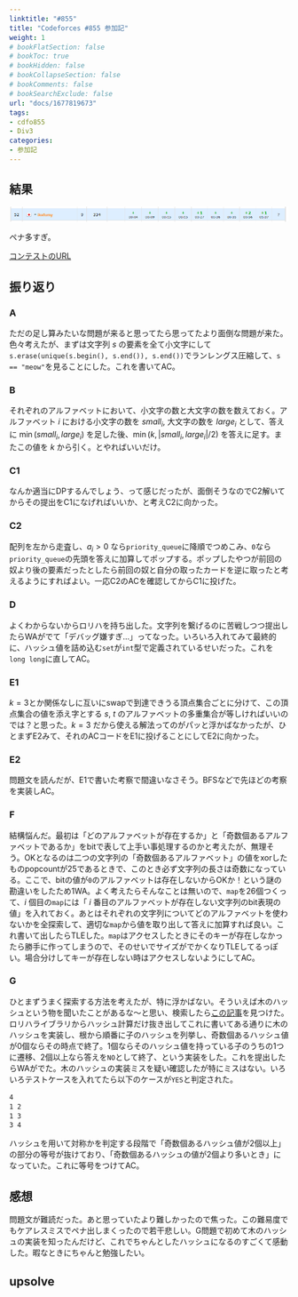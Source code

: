 ```yaml
---
linktitle: "#855"
title: "Codeforces #855 参加記"
weight: 1
# bookFlatSection: false
# bookToc: true
# bookHidden: false
# bookCollapseSection: false
# bookComments: false
# bookSearchExclude: false
url: "docs/1677819673"
tags:
- cdfo855
- Div3
categories:
- 参加記
---
```


## 結果

![結果](result.png)

ペナ多すぎ。

[コンテストのURL](https://codeforces.com/contest/1800/my)

## 振り返り

### A

ただの足し算みたいな問題が来ると思ってたら思ってたより面倒な問題が来た。色々考えたが、まずは文字列 $s$ の要素を全て小文字にして`s.erase(unique(s.begin(), s.end()), s.end())`でランレングス圧縮して、`s == "meow"`を見ることにした。これを書いてAC。

### B

それぞれのアルファベットにおいて、小文字の数と大文字の数を数えておく。アルファベット $i$ における小文字の数を $small_i$, 大文字の数を $large_i$ として、答えに $\min(small_i, large_i)$ を足した後、$\min(k, |small_i, large_i| / 2)$ を答えに足す。またこの値を $k$ から引く。とやればいいだけ。

### C1

なんか適当にDPするんでしょう、って感じだったが、面倒そうなのでC2解いてからその提出をC1になげればいいか、と考えC2に向かった。

### C2

配列を左から走査し、$a_i>0$ なら`priority_queue`に降順でつめこみ、`0`なら`priority_queue`の先頭を答えに加算してポップする。ポップしたやつが前回の奴より後の要素だったとしたら前回の奴と自分の取ったカードを逆に取ったと考えるようにすればよい。一応C2のACを確認してからC1に投げた。

### D

よくわからないからロリハを持ち出した。文字列を繋げるのに苦戦しつつ提出したらWAがでて「デバッグ嫌すぎ...」ってなった。いろいろ入れてみて最終的に、ハッシュ値を詰め込む`set`が`int`型で定義されているせいだった。これを`long long`に直してAC。

### E1

$k=3$とか関係なしに互いにswapで到達できうる頂点集合ごとに分けて、この頂点集合の値を添え字とする $s$, $t$ のアルファベットの多重集合が等しければいいのでは？と思った。$k=3$ だから使える解法ってのがパッと浮かばなかったが、ひとまずE2みて、それのACコードをE1に投げることにしてE2に向かった。

### E2
問題文を読んだが、E1で書いた考察で間違いなさそう。BFSなどで先ほどの考察を実装しAC。

### F
結構悩んだ。最初は「どのアルファベットが存在するか」と「奇数個あるアルファベットであるか」をbitで表して上手い事処理するのかと考えたが、無理そう。OKとなるのは二つの文字列の「奇数個あるアルファベット」の値をxorしたものpopcountが25であるときで、このとき必ず文字列の長さは奇数になっている。ここで、bitの値が`0`のアルファベットは存在しないからOKか！という謎の勘違いをしたため1WA。よく考えたらそんなことは無いので、`map`を26個つくって、$i$ 個目の`map`には「 $i$ 番目のアルファベットが存在しない文字列のbit表現の値」を入れておく。あとはそれぞれの文字列についてどのアルファベットを使わないかを全探索して、適切な`map`から値を取り出して答えに加算すれば良い。これ書いて出したらTLEした。`map`はアクセスしたときにそのキーが存在しなかったら勝手に作ってしまうので、そのせいでサイズがでかくなりTLEしてるっぽい。場合分けしてキーが存在しない時はアクセスしないようにしてAC。

### G
ひとまずうまく探索する方法を考えたが、特に浮かばない。そういえば木のハッシュという物を聞いたことがあるな～と思い、検索したら[この記事](https://snuke.hatenablog.com/entry/2017/02/03/054210)を見つけた。ロリハライブラリからハッシュ計算だけ抜き出してこれに書いてある通りに木のハッシュを実装し、根から順番に子のハッシュを列挙し、奇数個あるハッシュ値が0個ならその時点で終了。1個ならそのハッシュ値を持っている子のうちの1つに遷移、2個以上なら答えを`NO`として終了、という実装をした。これを提出したらWAがでた。木のハッシュの実装ミスを疑い確認したが特にミスはない。いろいろテストケースを入れてたら以下のケースが`YES`と判定された。
```txt
4
1 2
1 3
3 4
```
ハッシュを用いて対称かを判定する段階で「奇数個あるハッシュ値が2個以上」の部分の等号が抜けており、「奇数個あるハッシュの値が2個より多いとき」になっていた。これに等号をつけてAC。

## 感想
問題文が難読だった。あと思っていたより難しかったので焦った。この難易度でもケアレスミスでペナ出しまくったので若干悲しい。G問題で初めて木のハッシュの実装を知ったんだけど、これでちゃんとしたハッシュになるのすごくて感動した。暇なときにちゃんと勉強したい。

## upsolve